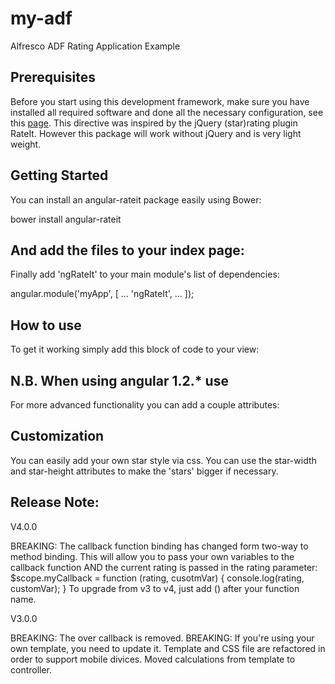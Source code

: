 # my-adf
Alfresco ADF Rating Application Example

## Prerequisites

Before you start using this development framework, make sure you have installed all required software and done all the
necessary configuration, see this [page](https://github.com/Alfresco/alfresco-ng2-components/blob/master/PREREQUISITES.md).
This directive was inspired by the jQuery (star)rating plugin RateIt. However this package will work without jQuery and is very light weight.


## Getting Started

You can install an angular-rateit package easily using Bower:

bower install angular-rateit
## And add the files to your index page:

<link rel="stylesheet" href="angular-rateit/dist/ng-rateit.css" />
<script src="angular-rateit/dist/ng-rateit.js"></script>
Finally add 'ngRateIt' to your main module's list of dependencies:

angular.module('myApp', [
	...
    'ngRateIt',
    ...
]);
## How to use

To get it working simply add this block of code to your view:

<ng-rate-it ng-model="test.rateit"></ng-rate-it>
## N.B. When using angular 1.2.* use <div ng-rate-it ng-model="test.rateit"></div>

 For more advanced functionality you can add a couple attributes:

<ng-rate-it 
	ng-model = "String, Number, Array"
	min = "Double"
	max = "Double"
	step = "Double"
	read-only = "Boolean"
	pristine = "Boolean"
	resetable = "Boolean"
	star-width = "Integer"
	star-height = "Integer"
	rated = "Function(rating)"
	reset = "Function(rating)"
	before-rated = "Function(newRating): return promise"
	before-reset = "Function(rating): return promise"
	>
</ng-rate-it>
## Customization

You can easily add your own star style via css. You can use the star-width and star-height attributes to make the 'stars' bigger if necessary.

<style>
	.custom.ngrateit .ngrateit-star{
		background-image: url('custom.png');
	}
</style>
<ng-rate-it ng-model="model.custom" class="custom"></ng-rate-it>
## Release Note:

V4.0.0

BREAKING: The callback function binding has changed form two-way to method binding. This will allow you to pass your own variables to the callback function AND the current rating is passed in the rating parameter:
<ng-rate-it ng-model="model.basic" rated="myCallback(rating, 'Your own var')"></ng-rate-it>
$scope.myCallback = function (rating, cusotmVar) {
	console.log(rating, customVar);
}
To upgrade from v3 to v4, just add () after your function name.

V3.0.0

BREAKING: The over callback is removed.
BREAKING: If you're using your own template, you need to update it.
Template and CSS file are refactored in order to support mobile divices.
Moved calculations from template to controller.
